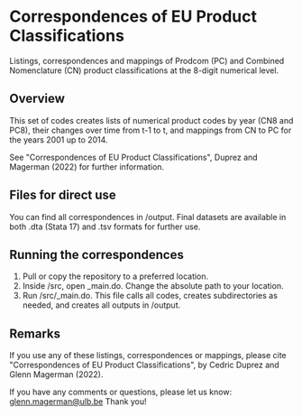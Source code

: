 # Correspondences of EU Product Classifications
Listings, correspondences and mappings of Prodcom (PC) and Combined Nomenclature (CN) product classifications at the 8-digit numerical level.

## Overview
This set of codes creates lists of numerical product codes by year (CN8 and PC8), their changes over time from t-1 to t, and mappings from CN to PC for the years 2001 up to 2014. 

See "Correspondences of EU Product Classifications", Duprez and Magerman (2022) for further information.

## Files for direct use
You can find all correspondences in /output. Final datasets are available in both .dta (Stata 17) and .tsv formats for further use.

## Running the correspondences
1. Pull or copy the repository to a preferred location.
2. Inside /src, open _main.do. Change the absolute path to your location.
3. Run /src/_main.do. This file calls all codes, creates subdirectories as needed, and creates all outputs in /output. 

## Remarks
If you use any of these listings, correspondences or mappings, please cite "Correspondences of EU Product Classifications", by Cedric Duprez and Glenn Magerman (2022).

If you have any comments or questions, please let us know: glenn.magerman@ulb.be
Thank you! 

